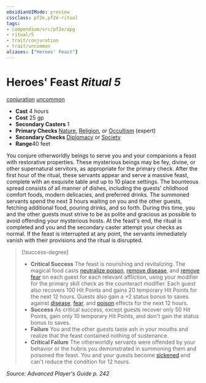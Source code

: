```yaml
---
obsidianUIMode: preview
cssclass: pf2e,pf2e-ritual
tags:
- compendium/src/pf2e/apg
- ritual/5
- trait/conjuration
- trait/uncommon
aliases: ["Heroes' Feast"]
---
```

# Heroes' Feast *Ritual 5*  
[conjuration](/rules/traits/conjuration.md)  [uncommon](/rules/traits/uncommon.md)  

- **Cast** 4 hours
- **Cost** 25 gp
- **Secondary Casters** 1
- **Primary Checks** [Nature](/compendium/skills.md#Nature), [Religion](/compendium/skills.md#Religion), or [Occultism](/compendium/skills.md#Occultism) (expert)
- **Secondary Checks** [Diplomacy](/compendium/skills.md#Diplomacy) or [Society](/compendium/skills.md#Society)
- **Range**40 feet

You conjure otherworldly beings to serve you and your companions a feast with restorative properties. These mysterious beings may be fey, divine, or other supernatural servitors, as appropriate for the primary check. After the first hour of the ritual, these servants appear and serve a massive feast, complete with an exquisite table and up to 10 place settings. The bounteous spread consists of all manner of dishes, including the guests' childhood comfort foods, modern delicacies, and preferred drinks. The summoned servants spend the next 3 hours waiting on you and the other guests, fetching additional food, pouring drinks, and so forth. During this time, you and the other guests must strive to be as polite and gracious as possible to avoid offending your mysterious hosts. At the feast's end, the ritual is completed and you and the secondary caster attempt your checks as normal. If the feast is interrupted at any point, the servants immediately vanish with their provisions and the ritual is disrupted.

> [!success-degree] 
> - **Critical Success** The feast is nourishing and revitalizing. The magical food casts [neutralize poison](/compendium/spells/neutralize-poison.md), [remove disease](/compendium/spells/remove-disease.md), and [remove fear](/compendium/spells/remove-fear.md) on each guest for each relevant affliction, using your modifier for the primary skill check as the counteract modifier. Each guest also recovers 100 Hit Points and gains 20 temporary Hit Points for the next 12 hours. Guests also gain a +2 status bonus to saves against [disease](/rules/traits/disease.md), [fear](/rules/traits/fear.md), and [poison](/rules/traits/poison.md) effects for the next 12 hours.
> - **Success** As critical success, except guests recover only 50 Hit Points, gain only 10 temporary Hit Points, and don't gain the status bonus to saves.
> - **Failure** You and the other guests taste ash in your mouths and realize that the feast contained nothing of sustenance.
> - **Critical Failure** The otherworldly servants were offended by your behavior or the hubris you demonstrated in summoning them and poisoned the feast. You and your guests become [sickened](/rules/conditions.md#Sickened) and can't reduce the condition for 12 hours.

*Source: Advanced Player's Guide p. 242*